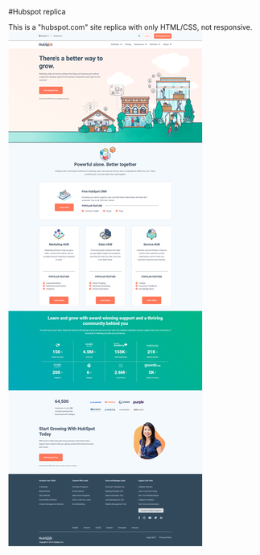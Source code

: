 #Hubspot replica

This is a "hubspot.com" site replica with only HTML/CSS, not responsive.
![Hubspot](img/Hubspot_my_replica.png)